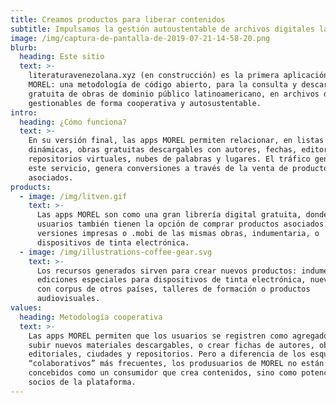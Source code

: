 ```yaml
---
title: Creamos productos para liberar contenidos
subtitle: Impulsamos la gestión autoustentable de archivos digitales latinoamericanos
image: /img/captura-de-pantalla-de-2019-07-21-14-58-20.png
blurb:
  heading: Este sitio
  text: >-
    literaturavenezolana.xyz (en construcción) es la primera aplicación de
    MOREL: una metodología de código abierto, para la consulta y descarga
    gratuita de obras de dominio público latinoamericano, en archivos digitales
    gestionables de forma cooperativa y autosustentable. 
intro:
  heading: ¿Cómo funciona?
  text: >-
    En su versión final, las apps MOREL permiten relacionar, en listas
    dinámicas, obras gratuitas descargables con autores, fechas, editoriales,
    repositorios virtuales, nubes de palabras y lugares. El tráfico generado por
    este servicio, genera conversiones a través de la venta de productos
    asociados.
products:
  - image: /img/litven.gif
    text: >-
      Las apps MOREL son como una gran librería digital gratuita, donde los
      usuarios también tienen la opción de comprar productos asociados:
      versiones impresas o .mobi de las mismas obras, indumentaria, o
      dispositivos de tinta electrónica.
  - image: /img/illustrations-coffee-gear.svg
    text: >-
      Los recursos generados sirven para crear nuevos productos: indumentaria,
      ediciones especiales para dispositivos de tinta electrónica, nuevas apps
      con corpus de otros países, talleres de formación o productos
      audiovisuales.
values:
  heading: Metodología cooperativa
  text: >-
    Las apps MOREL permiten que los usuarios se registren como agregadores, para
    subir nuevos materiales descargables, o crear fichas de autores, obras,
    editoriales, ciudades y repositorios. Pero a diferencia de los esquemas
    “colaborativos” más frecuentes, los produsuarios de MOREL no están
    concebidos como un consumidor que crea contenidos, sino como potenciales
    socios de la plataforma.
---
```



